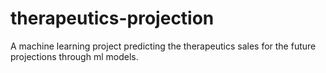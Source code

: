# therapeutics-projection
A machine learning project predicting the therapeutics sales for the future projections through ml models.
